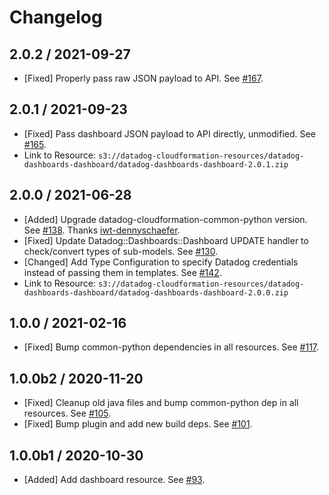 # Changelog

## 2.0.2 / 2021-09-27

* [Fixed] Properly pass raw JSON payload to API. See [#167](https://github.com/DataDog/datadog-cloudformation-resources/pull/167).

## 2.0.1 / 2021-09-23

* [Fixed] Pass dashboard JSON payload to API directly, unmodified. See [#165](https://github.com/DataDog/datadog-cloudformation-resources/pull/165).
* Link to Resource: `s3://datadog-cloudformation-resources/datadog-dashboards-dashboard/datadog-dashboards-dashboard-2.0.1.zip`

## 2.0.0 / 2021-06-28

* [Added] Upgrade datadog-cloudformation-common-python version. See [#138](https://github.com/DataDog/datadog-cloudformation-resources/pull/138). Thanks [iwt-dennyschaefer](https://github.com/iwt-dennyschaefer).
* [Fixed] Update Datadog::Dashboards::Dashboard UPDATE handler to check/convert types of sub-models. See [#130](https://github.com/DataDog/datadog-cloudformation-resources/pull/130).
* [Changed]  Add Type Configuration to specify Datadog credentials instead of passing them in templates. See [#142](https://github.com/DataDog/datadog-cloudformation-resources/pull/142).
* Link to Resource: `s3://datadog-cloudformation-resources/datadog-dashboards-dashboard/datadog-dashboards-dashboard-2.0.0.zip`

## 1.0.0 / 2021-02-16

* [Fixed] Bump common-python dependencies in all resources. See [#117](https://github.com/DataDog/datadog-cloudformation-resources/pull/117).

## 1.0.0b2 / 2020-11-20

* [Fixed] Cleanup old java files and bump common-python dep in all resources. See [#105](https://github.com/DataDog/datadog-cloudformation-resources/pull/105).
* [Fixed] Bump plugin and add new build deps. See [#101](https://github.com/DataDog/datadog-cloudformation-resources/pull/101).

## 1.0.0b1 / 2020-10-30

* [Added] Add dashboard resource. See [#93](https://github.com/DataDog/datadog-cloudformation-resources/pull/93).
